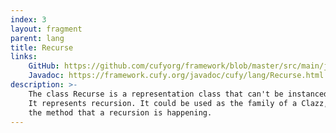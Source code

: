 ```yaml
---
index: 3
layout: fragment
parent: lang
title: Recurse
links:
    GitHub: https://github.com/cufyorg/framework/blob/master/src/main/java/cufy/lang/Recurse.java
    Javadoc: https://framework.cufy.org/javadoc/cufy/lang/Recurse.html
description: >-
    The class Recurse is a representation class that can't be instanced nor inherited. 
    It represents recursion. It could be used as the family of a Clazz, so it tells
    the method that a recursion is happening.
---
```


